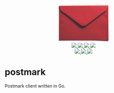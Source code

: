 <div align="center" style="text-align: center;">
  <img src="https://raw.githubusercontent.com/mfcochauxlaberge/postmark/master/assets/logo.png" height="120">
  <br>
  <a href="https://github.com/mfcochauxlaberge/postmark/actions?query=workflow%3ATest+branch%3Amaster">
    <img src="https://github.com/mfcochauxlaberge/postmark/workflows/Test/badge.svg?branch=master">
  </a>
  <a href="https://github.com/mfcochauxlaberge/postmark/actions?query=workflow%3ALint+branch%3Amaster">
    <img src="https://github.com/mfcochauxlaberge/postmark/workflows/Lint/badge.svg?branch=master">
  </a>
  <a href="https://goreportcard.com/report/github.com/mfcochauxlaberge/postmark">
    <img src="https://goreportcard.com/badge/github.com/mfcochauxlaberge/postmark">
  </a>
  <a href="https://codecov.io/gh/mfcochauxlaberge/postmark">
    <img src="https://img.shields.io/codecov/c/github/mfcochauxlaberge/postmark">
  </a>
  <br>
  <a href="https://github.com/mfcochauxlaberge/postmark/blob/master/go.mod">
    <img src="https://img.shields.io/badge/go%20version-1.13%2B-%2300acd7">
  </a>
  <!-- <a href="https://github.com/mfcochauxlaberge/postmark/blob/master/go.mod">
    <img src="https://img.shields.io/github/v/release/mfcochauxlaberge/postmark?include_prereleases&sort=semver">
  </a> -->
  <a href="https://github.com/mfcochauxlaberge/postmark/blob/master/LICENSE">
    <img src="https://img.shields.io/github/license/mfcochauxlaberge/postmark?color=a33">
  </a>
  <a href="https://pkg.go.dev/github.com/mfcochauxlaberge/postmark?tab=doc">
    <img src="https://img.shields.io/static/v1?label=doc&message=pkg.go.dev&color=007d9c">
  </a>
</div>

# postmark

Postmark client written in Go.
